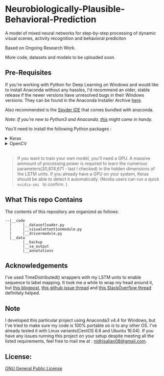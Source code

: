 # Neurobiologically-Plausible-Behavioral-Prediction
A model of mixed neural networks for step-by-step processing of dynamic visual scenes, activity recognition and behavioral prediciton

Based on Ongoing Research Work.

More code, datasets and models to be uploaded soon. 

## Pre-Requisites 

If you're working with Python for Deep Learning on Windows and would like to install Anaconda without any hassles, I'd recommend an older, stable release if the newer versions have unresolved bugs in their Windows versions. They can be found in the Anaconda Installer Archive [here](https://repo.continuum.io/archive/). 

Also recommended is the [Spyder IDE](https://anaconda.org/anaconda/spyder) that comes bundled with anaconda. 

_Note: If you're new to Python3 and Anaconda, [this](https://www.listendata.com/2017/05/python-data-science.html) might come in handy._
<br />

You'll need to install the following Python packages :
 <details>
 <summary>Keras</summary>
 This line should let you [install Keras]((https://anaconda.org/conda-forge/keras)) (I used v2.1.5): 
 
 `conda install -c conda-forge keras`
 </details>
 <details>
 <summary>OpenCV</summary>
 This line should let you [install OpenCV](https://anaconda.org/conda-forge/opencv) (I used v3.4.1): 
 
 `conda install -c conda-forge opencv`
 
 ( _Linux Users- a common issue with OpenCV - resolved [here](https://github.com/conda-forge/opencv-feedstock/issues/43)_)
 </details>
<br />

>If you want to train your own model, you'll need a GPU. A massive ammount of processing power is required to learn the numerous parameters(30,874,671 - last I checked) in the hidden dimensions of the LSTM units. If you already have a GPU on your system, Keras should be able to detect it automatically. (Nvidia users can run a quick `nvidia-smi ` to confirm. )

## What This repo Contains

The contents of this repository are organized as follows:

    --|__code 
      |     |__datasetloader.py
      |     |__visualattentionmodule.py 
      |     |__drivermodule.py 
      |__data 
            |__backup 
            |__va_output 
            |__annotations 

## Acknowledgements

I've used TimeDistributed() wrappers with my LSTM units to enable sequence to label mapping. It took me a while to wrap my head around it, but [this blogpost](https://machinelearningmastery.com/timedistributed-layer-for-long-short-term-memory-networks-in-python/), [this github issue thread](https://github.com/keras-team/keras/issues/1029) and [this StackOverflow thread](https://stackoverflow.com/questions/46859712/confused-about-how-to-implement-time-distributed-lstm-lstm) definitely helped.

## Note

I developed this particular project using Anaconda3 v4.4 for Windows, but I've tried to make sure my code is 100% portable _as is_ to any other OS. I've already tested it with Linux variants(CentOS 6.8 and Ubuntu 16.04). If you have any issues running this project on your setup despite meeting all the listed requirements, feel free to mail me at : nidhisalian08@gmail.com.

## License:

[GNU General Public License](./LICENSE)
